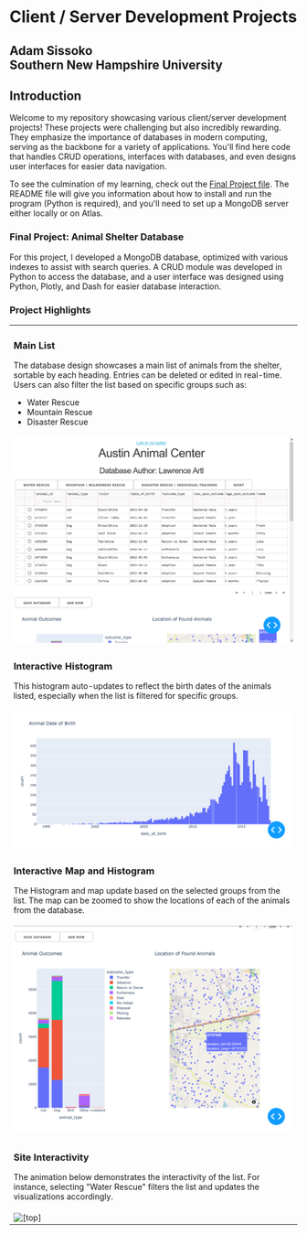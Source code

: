 <h1>Client / Server Development Projects</h1>
<h2>Adam Sissoko<br>
  Southern New Hampshire University</h2>

<h2>Introduction</h2>
<p>
  Welcome to my repository showcasing various client/server development projects! These projects were challenging but also incredibly rewarding. They emphasize the importance of databases in modern computing, serving as the backbone for a variety of applications. You'll find here code that handles CRUD operations, interfaces with databases, and even designs user interfaces for easier data navigation.
</p>

<p>
  To see the culmination of my learning, check out the <a href="https://github.com/adamsissoko/CS340/blob/main/Python%20Mongo%20Tests/ModuleSixMilestone_AAC.py" target="_blank">Final Project file</a>. The README file will give you information about how to install and run the program (Python is required), and you'll need to set up a MongoDB server either locally or on Atlas.
</p>

<h3>Final Project: Animal Shelter Database</h3>
<p>
  For this project, I developed a MongoDB database, optimized with various indexes to assist with search queries. A CRUD module was developed in Python to access the database, and a user interface was designed using Python, Plotly, and Dash for easier database interaction.
</p>

<h3>Project Highlights</h3>
<table>
  <tr>
    <td><h3>Main List</h3>
      <p>The database design showcases a main list of animals from the shelter, sortable by each heading. Entries can be deleted or edited in real-time. Users can also filter the list based on specific groups such as:</p>
      <ul>
        <li>Water Rescue</li>
        <li>Mountain Rescue</li>
        <li>Disaster Rescue</li>
      </ul>
    </td>
  </tr>
  <tr>
      <td><img src="https://github.com/adamsissoko/CS340/blob/main/images/01.png" alt="[top]" style="width:600px;"></td>
  </tr>
  <tr>
    <td><h3>Interactive Histogram</h3>
      <p>This histogram auto-updates to reflect the birth dates of the animals listed, especially when the list is filtered for specific groups.</p>
    </td>
  </tr>
  <tr>
      <td><img src="https://github.com/adamsissoko/CS340/blob/main/images/03.png" alt="[bottom]" style="width:600px;"></td>
  </tr>
  <tr>
    <td><h3>Interactive Map and Histogram</h3>
      <p>The Histogram and map update based on the selected groups from the list. The map can be zoomed to show the locations of each of the animals from the database.</p>
    </td>
  </tr>
  <tr>
      <td><img src="https://github.com/adamsissoko/CS340/blob/main/images/02.png" alt="[top]" style="width:600px;"></td>
  </tr>
  <tr>
    <td><h3>Site Interactivity</h3>
      <p>The animation below demonstrates the interactivity of the list. For instance, selecting "Water Rescue" filters the list and updates the visualizations accordingly.</p>
    </td>
  </tr>
  <tr>
      <td><img src="https://github.com/adamsissoko/CS340/blob/main/images/aac-min.gif" alt="[top]" style="width:600px;"></td>
  </tr>
</table>
</p>
